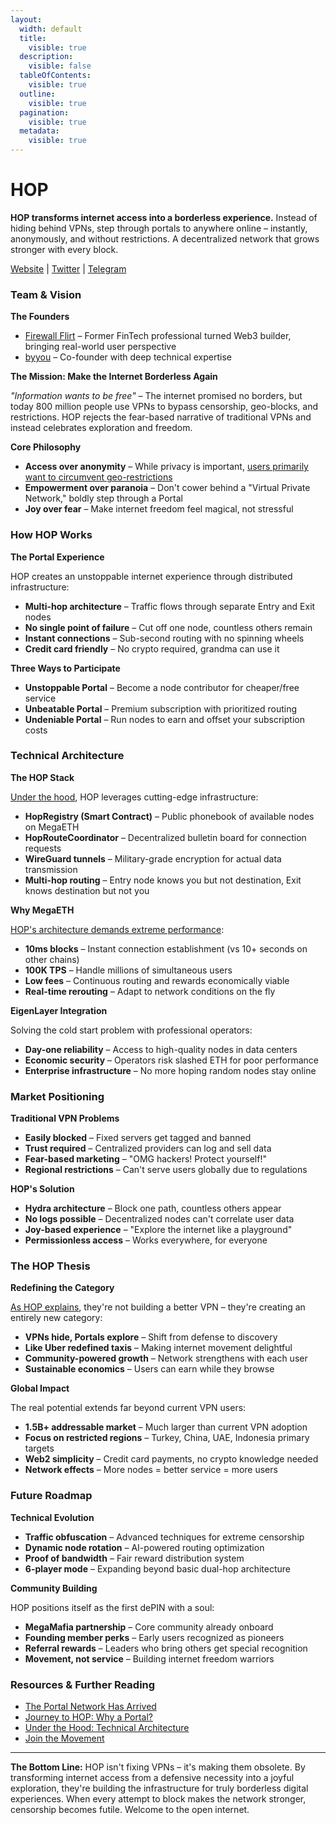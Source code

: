 ```yaml
---
layout:
  width: default
  title:
    visible: true
  description:
    visible: false
  tableOfContents:
    visible: true
  outline:
    visible: true
  pagination:
    visible: true
  metadata:
    visible: true
---
```


# HOP

**HOP transforms internet access into a borderless experience.** Instead of hiding behind VPNs, step through portals to anywhere online – instantly, anonymously, and without restrictions. A decentralized network that grows stronger with every block.

[Website](https://hopnetwork.xyz/) | [Twitter](https://x.com/Hop_Network) | [Telegram](https://t.me/+zEhWQueYI3Q3MzBl)

### Team & Vision

**The Founders**

* [Firewall Flirt](https://x.com/0xFirewallFlirt/status/1905275059121586531) – Former FinTech professional turned Web3 builder, bringing real-world user perspective
* [byyou](https://x.com/0xbyyou) – Co-founder with deep technical expertise

**The Mission: Make the Internet Borderless Again**

_"Information wants to be free"_ – The internet promised no borders, but today 800 million people use VPNs to bypass censorship, geo-blocks, and restrictions. HOP rejects the fear-based narrative of traditional VPNs and instead celebrates exploration and freedom.

**Core Philosophy**

* **Access over anonymity** – While privacy is important, [users primarily want to circumvent geo-restrictions](https://x.com/0xFirewallFlirt/status/1925179179747938422)
* **Empowerment over paranoia** – Don't cower behind a "Virtual Private Network," boldly step through a Portal
* **Joy over fear** – Make internet freedom feel magical, not stressful

### How HOP Works

**The Portal Experience**

HOP creates an unstoppable internet experience through distributed infrastructure:

* **Multi-hop architecture** – Traffic flows through separate Entry and Exit nodes
* **No single point of failure** – Cut off one node, countless others remain
* **Instant connections** – Sub-second routing with no spinning wheels
* **Credit card friendly** – No crypto required, grandma can use it

**Three Ways to Participate**

* **Unstoppable Portal** – Become a node contributor for cheaper/free service
* **Unbeatable Portal** – Premium subscription with prioritized routing
* **Undeniable Portal** – Run nodes to earn and offset your subscription costs

### Technical Architecture

**The HOP Stack**

[Under the hood](https://x.com/Hop_Network/status/1920101518285615140), HOP leverages cutting-edge infrastructure:

* **HopRegistry (Smart Contract)** – Public phonebook of available nodes on MegaETH
* **HopRouteCoordinator** – Decentralized bulletin board for connection requests
* **WireGuard tunnels** – Military-grade encryption for actual data transmission
* **Multi-hop routing** – Entry node knows you but not destination, Exit knows destination but not you

**Why MegaETH**

[HOP's architecture demands extreme performance](https://x.com/megaeth_labs/status/1910370982868770889):

* **10ms blocks** – Instant connection establishment (vs 10+ seconds on other chains)
* **100K TPS** – Handle millions of simultaneous users
* **Low fees** – Continuous routing and rewards economically viable
* **Real-time rerouting** – Adapt to network conditions on the fly

**EigenLayer Integration**

Solving the cold start problem with professional operators:

* **Day-one reliability** – Access to high-quality nodes in data centers
* **Economic security** – Operators risk slashed ETH for poor performance
* **Enterprise infrastructure** – No more hoping random nodes stay online

### Market Positioning

**Traditional VPN Problems**

* **Easily blocked** – Fixed servers get tagged and banned
* **Trust required** – Centralized providers can log and sell data
* **Fear-based marketing** – "OMG hackers! Protect yourself!"
* **Regional restrictions** – Can't serve users globally due to regulations

**HOP's Solution**

* **Hydra architecture** – Block one path, countless others appear
* **No logs possible** – Decentralized nodes can't correlate user data
* **Joy-based experience** – "Explore the internet like a playground"
* **Permissionless access** – Works everywhere, for everyone

### The HOP Thesis

**Redefining the Category**

[As HOP explains](https://x.com/Hop_Network/status/1906693385911705808), they're not building a better VPN – they're creating an entirely new category:

* **VPNs hide, Portals explore** – Shift from defense to discovery
* **Like Uber redefined taxis** – Making internet movement delightful
* **Community-powered growth** – Network strengthens with each user
* **Sustainable economics** – Users can earn while they browse

**Global Impact**

The real potential extends far beyond current VPN users:

* **1.5B+ addressable market** – Much larger than current VPN adoption
* **Focus on restricted regions** – Turkey, China, UAE, Indonesia primary targets
* **Web2 simplicity** – Credit card payments, no crypto knowledge needed
* **Network effects** – More nodes = better service = more users

### Future Roadmap

**Technical Evolution**

* **Traffic obfuscation** – Advanced techniques for extreme censorship
* **Dynamic node rotation** – AI-powered routing optimization
* **Proof of bandwidth** – Fair reward distribution system
* **6-player mode** – Expanding beyond basic dual-hop architecture

**Community Building**

HOP positions itself as the first dePIN with a soul:

* **MegaMafia partnership** – Core community already onboard
* **Founding member perks** – Early users recognized as pioneers
* **Referral rewards** – Leaders who bring others get special recognition
* **Movement, not service** – Building internet freedom warriors

### Resources & Further Reading

* [The Portal Network Has Arrived](https://x.com/Hop_Network/status/1906693385911705808)
* [Journey to HOP: Why a Portal?](https://x.com/0xFirewallFlirt/status/1925179179747938422)
* [Under the Hood: Technical Architecture](https://x.com/Hop_Network/status/1920101518285615140)
* [Join the Movement](https://2g6w10ag996.typeform.com/to/nqLmk3XD)

***

**The Bottom Line:** HOP isn't fixing VPNs – it's making them obsolete. By transforming internet access from a defensive necessity into a joyful exploration, they're building the infrastructure for truly borderless digital experiences. When every attempt to block makes the network stronger, censorship becomes futile. Welcome to the open internet.
